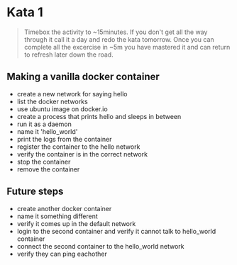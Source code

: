 # Kata 1
> Timebox the activity to ~15minutes. If you don't get all the way through it call it a day and redo the kata tomorrow. Once you can complete all the excercise in ~5m you have mastered it and can return to refresh later down the road.
 
## Making a vanilla docker container
 - create a new network for saying hello
 - list the docker networks
 - use ubuntu image on docker.io
 - create a process that prints hello and sleeps in between
 - run it as a daemon
 - name it 'hello_world'
 - print the logs from the container
 - register the container to the hello network
 - verify the container is in the correct network
 - stop the container
 - remove the container

## Future steps
 - create another docker container
 - name it something different
 - verify it comes up in the default network
 - login to the second container and verify it cannot talk to hello_world container
 - connect the second container to the hello_world network
 - verify they can ping eachother
